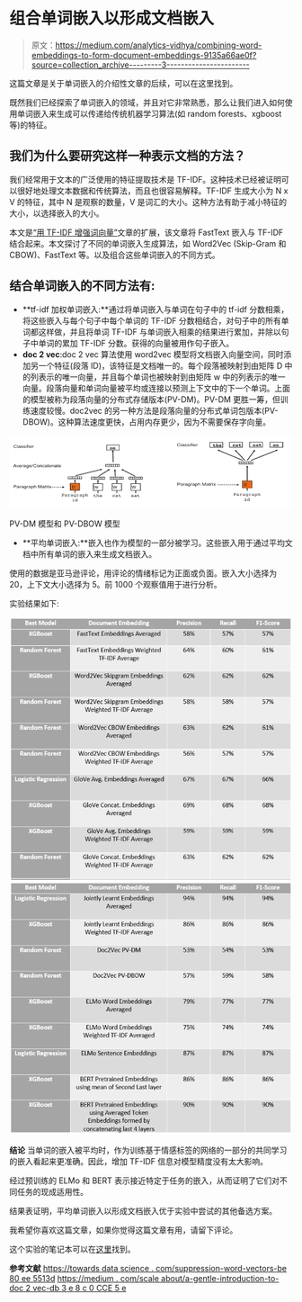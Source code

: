 # 组合单词嵌入以形成文档嵌入

> 原文：<https://medium.com/analytics-vidhya/combining-word-embeddings-to-form-document-embeddings-9135a66ae0f?source=collection_archive---------3----------------------->

这篇文章是关于单词嵌入的介绍性文章的后续，可以在这里找到。

既然我们已经探索了单词嵌入的领域，并且对它非常熟悉，那么让我们进入如何使用单词嵌入来生成可以传递给传统机器学习算法(如 random forests、xgboost 等)的特征。

## **我们为什么要研究这样一种表示文档的方法？**

我们经常用于文本的广泛使用的特征提取技术是 TF-IDF。这种技术已经被证明可以很好地处理文本数据和传统算法，而且也很容易解释。TF-IDF 生成大小为 N x V 的特征，其中 N 是观察的数量，V 是词汇的大小。这种方法有助于减小特征的大小，以选择嵌入的大小。

本文是[“用 TF-IDF 增强词向量”](https://towardsdatascience.com/supercharging-word-vectors-be80ee5513d)文章的扩展，该文章将 FastText 嵌入与 TF-IDF 结合起来。本文探讨了不同的单词嵌入生成算法，如 Word2Vec (Skip-Gram 和 CBOW)、FastText 等。以及组合这些单词嵌入的不同方式。

## 结合单词嵌入的不同方法有:

*   **tf-idf 加权单词嵌入:**通过将单词嵌入与单词在句子中的 tf-idf 分数相乘，将这些嵌入与每个句子中每个单词的 TF-IDF 分数相结合，对句子中的所有单词都这样做，并且将单词 TF-IDF 与单词嵌入相乘的结果进行累加，并除以句子中单词的累加 TF-IDF 分数。获得的向量被用作句子嵌入。
*   **doc 2 vec**:doc 2 vec 算法使用 word2vec 模型将文档嵌入向量空间，同时添加另一个特征(段落 ID)，该特征是文档唯一的。每个段落被映射到由矩阵 D 中的列表示的唯一向量，并且每个单词也被映射到由矩阵 w 中的列表示的唯一向量。段落向量和单词向量被平均或连接以预测上下文中的下一个单词。上面的模型被称为段落向量的分布式存储版本(PV-DM)。PV-DM 更胜一筹，但训练速度较慢。doc2vec 的另一种方法是段落向量的分布式单词包版本(PV-DBOW)。这种算法速度更快，占用内存更少，因为不需要保存字向量。

![](img/0833a14159d85430df2c687df26f64bd.png)

PV-DM 模型和 PV-DBOW 模型

*   **平均单词嵌入:**嵌入也作为模型的一部分被学习。这些嵌入用于通过平均文档中所有单词的嵌入来生成文档嵌入。

使用的数据是亚马逊评论，用评论的情绪标记为正面或负面。嵌入大小选择为 20，上下文大小选择为 5。前 1000 个观察值用于进行分析。

实验结果如下:

![](img/4487ea3d5cb60f31426564360b1e1ee8.png)![](img/f02da225dc89ab0230f6e973b6e76cb5.png)

**结论**
当单词的嵌入被平均时，作为训练基于情感标签的网络的一部分的共同学习的嵌入看起来更准确。因此，增加 TF-IDF 信息对模型精度没有太大影响。

经过预训练的 ELMo 和 BERT 表示接近特定于任务的嵌入，从而证明了它们对不同任务的现成适用性。

结果表证明，平均单词嵌入以形成文档嵌入优于实验中尝试的其他备选方案。

我希望你喜欢这篇文章，如果你觉得这篇文章有用，请留下评论。

这个实验的笔记本可以在[这里](https://github.com/ytnvj2/DocumentEmbedding/blob/master/TFIDFwithEmbeddings.ipynb)找到。

**参考文献**
[https://towards data science . com/suppression-word-vectors-be 80 ee 5513d](https://towardsdatascience.com/supercharging-word-vectors-be80ee5513d)
[https://medium . com/scale about/a-gentle-introduction-to-doc 2 vec-db 3 e 8 c 0 CCE 5 e](/scaleabout/a-gentle-introduction-to-doc2vec-db3e8c0cce5e)